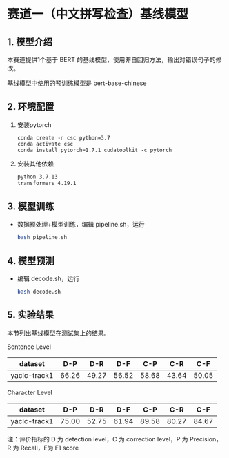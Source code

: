 # 赛道一（中文拼写检查）基线模型

## 1. 模型介绍

本赛道提供1个基于 BERT 的基线模型，使用非自回归方法，输出对错误句子的修改。

基线模型中使用的预训练模型是 bert-base-chinese

## 2. 环境配置

1. 安装pytorch
   
   ```
   conda create -n csc python=3.7
   conda activate csc
   conda install pytorch=1.7.1 cudatoolkit -c pytorch
   ```

2. 安装其他依赖
   
   ```bash
   python 3.7.13
   transformers 4.19.1
   ```

## 3. 模型训练

- 数据预处理+模型训练，编辑 pipeline.sh，运行
  
  ```bash
  bash pipeline.sh
  ```

## 4. 模型预测

- 编辑 decode.sh，运行
  
  ```bash
  bash decode.sh
  ```

## 5. 实验结果

本节列出基线模型在测试集上的结果。

Sentence Level 

| dataset      | D-P   | D-R   | D-F   | C-P   | C-R   | C-F   |
| ------------ | ----- | ----- | ----- | ----- | ----- | ----- |
| yaclc-track1 | 66.26 | 49.27 | 56.52 | 58.68 | 43.64 | 50.05 |

Character Level

| dataset      | D-P   | D-R   | D-F   | C-P   | C-R   | C-F   |
| ------------ | ----- | ----- | ----- | ----- | ----- | ----- |
| yaclc-track1 | 75.00 | 52.75 | 61.94 | 89.58 | 80.27 | 84.67 |

注：评价指标的 D 为 detection level，C 为 correction level，P 为 Precision，R 为 Recall，F为 F1 score
